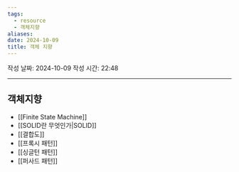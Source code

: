```yaml
---
tags:
  - resource
  - 객체지향
aliases: 
date: 2024-10-09
title: 객체 지향
---
```


작성 날짜: 2024-10-09
작성 시간: 22:48

---

## 객체지향

- [[Finite State Machine]]
- [[SOLID란 무엇인가|SOLID]]
- [[결합도]]
- [[프록시 패턴]]
- [[싱글턴 패턴]]
- [[퍼사드 패턴]]